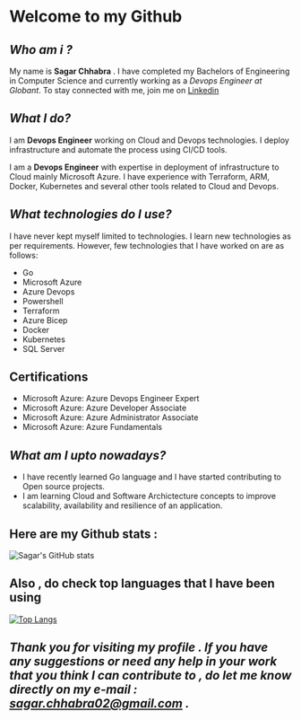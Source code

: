 # Welcome to my Github

## *Who am i ?*
My name is **Sagar Chhabra** . I have completed my Bachelors of Engineering in Computer Science and currently working as a *Devops Engineer at Globant*.
To stay connected with me, join me on [Linkedin](https://www.linkedin.com/in/sagarchhabra)

## *What I do?*
I am **Devops Engineer** working on Cloud and Devops technologies. I deploy infrastructure and automate the process using CI/CD tools. 

I am a **Devops Engineer** with expertise in deployment of infrastructure to Cloud mainly Microsoft Azure. I have experience with Terraform, ARM, Docker, Kubernetes and several other tools related to Cloud and Devops.

## *What technologies do I use?*
I have never kept myself limited to technologies. I learn new technologies as per requirements. However, few technologies that I have worked on are as follows:

- Go
- Microsoft Azure
- Azure Devops
- Powershell
- Terraform
- Azure Bicep
- Docker
- Kubernetes
- SQL Server

## Certifications

- Microsoft Azure: Azure Devops Engineer Expert
- Microsoft Azure: Azure Developer Associate
- Microsoft Azure: Azure Administrator Associate
- Microsoft Azure: Azure Fundamentals

## *What am I upto nowadays?*
- I have recently learned Go language and I have started contributing to Open source projects.
- I am learning Cloud and Software Archictecture concepts to improve scalability, availability and resilience of an application.

## Here are my Github stats :

![Sagar's GitHub stats](https://github-readme-stats.vercel.app/api?username=sagar2395&show_icons=true&theme=radical)

## Also , do check top languages that I have been using 

[![Top Langs](https://github-readme-stats.vercel.app/api/top-langs/?username=sagar2395&layout=compact)](https://github.com/anuraghazra/github-readme-stats)


## *Thank you for visiting my profile . If you have any suggestions or need any help in your work that you think I can contribute to , do let me know directly on my e-mail : sagar.chhabra02@gmail.com .*












